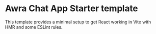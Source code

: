 # Awra Chat App Starter template

This template provides a minimal setup to get React working in Vite with HMR and some ESLint rules.
